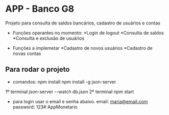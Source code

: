 # APP - Banco G8
Projeto para consulta de saldos bancários, cadastro de usuários e contas

- Funções operantes no momento:
*Login de logout
*Consulta de saldos
*Consulta e exclusão de usuários

- Funções a implemetar
*Cadastro de novos usuários
*Cadastro de novas contas

## Para rodar o projeto

- comandos:
npm install
npm install -g json-server

1º terminal json-server --watch db.json
2º terminal npm start

- para login usar o email e senha abaixo.
email: maria@email.com
password: 123# AppMonetario
